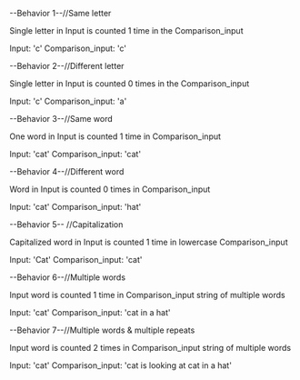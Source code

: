 --Behavior 1--//Same letter

Single letter in Input is counted 1 time in the Comparison_input

Input: 'c'
Comparison_input: 'c'


--Behavior 2--//Different letter

Single letter in Input is counted 0 times in the Comparison_input

Input: 'c'
Comparison_input: 'a'

--Behavior 3--//Same word

One word in Input is counted 1 time in Comparison_input

Input: 'cat'
Comparison_input: 'cat'

--Behavior 4--//Different word

Word in Input is counted 0 times in Comparison_input

Input: 'cat'
Comparison_input: 'hat'

--Behavior 5-- //Capitalization

Capitalized word in Input is counted 1 time in lowercase Comparison_input

Input: 'Cat'
Comparison_input: 'cat'

--Behavior 6--//Multiple words

Input word is counted 1 time in Comparison_input string of multiple words

Input: 'cat'
Comparison_input: 'cat in a hat'

--Behavior 7--//Multiple words & multiple repeats

Input word is counted 2 times in Comparison_input string of multiple words

Input: 'cat'
Comparison_input: 'cat is looking at cat in a hat'
